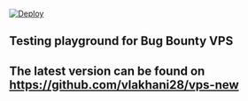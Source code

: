 [![Deploy](https://www.herokucdn.com/deploy/button.svg)](https://heroku.com/deploy)

## Testing playground for Bug Bounty VPS

## The latest version can be found on https://github.com/vlakhani28/vps-new
